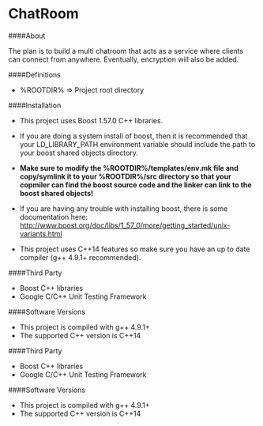 # ChatRoom

####About

The plan is to build a multi chatroom that acts as a service where clients can connect from anywhere.
Eventually, encryption will also be added.





####Definitions

* %ROOTDIR% => Project root directory





####Installation

* This project uses Boost 1.57.0 C++ libraries.

* If you are doing a system install of boost, then it is recommended that your LD_LIBRARY_PATH environment variable should include the path to your boost shared objects directory. 

* **Make sure to modify the %ROOTDIR%/templates/env.mk file and copy/symlink it to your %ROOTDIR%/src directory so that your copmiler can find the boost source code and the linker can link to the boost shared objects!**

* If you are having any trouble with installing boost, there is some documentation here:
http://www.boost.org/doc/libs/1_57_0/more/getting_started/unix-variants.html

* This project uses C++14 features so make sure you have an up to date compiler (g++ 4.9.1+ recommended).


####Third Party

* Boost C++ libraries
* Google C/C++ Unit Testing Framework






####Software Versions

* This project is compiled with g++ 4.9.1+ 
* The supported C++ version is C++14





####Third Party

* Boost C++ libraries
* Google C/C++ Unit Testing Framework







####Software Versions

* This project is compiled with g++ 4.9.1+ 
* The supported C++ version is C++14
